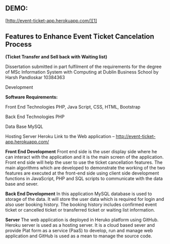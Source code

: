 ## DEMO: 

[http://event-ticket-app.herokuapp.com/][1]


  [1]: http://event-ticket-app.herokuapp.com/
  
  
 ##  Features to Enhance Event Ticket Cancelation Process
**(Ticket Transfer and Sell back with Waiting list)**
   
Dissertation submitted in part fulfilment of the requirements
for the degree of MSc Information System with Computing at Dublin Business School
by Harsh Pandloskar 10384363


Development

**Software Requirements:**

Front End Technologies
PHP, Java Script, CSS, HTML, Bootstrap

Back End Technologies
PHP

Data Base
MySQL

Hosting Server
Heroku
Link to the Web application – http://event-ticket-app.herokuapp.com/

**Front End Development**
Front end side is the user display side where he can interact with the application and it is the main screen of the application. Front end side will help the user to use the ticket cancellation features. The main algorithms which are developed to demonstrate the working of the two features are executed at the front-end side using client side development functions in JavaScript, PHP and SQL scripts to communicate with the data base and sever.

**Back End Development**
In this application MySQL database is used to storage of the data. It will store the user data which is required for login and also user booking history. The booking history includes confirmed event ticket or cancelled ticket or transferred ticket or waiting list information.

**Server**
The web application is deployed in Heruko platform using GitHub. Heroku server is used as a hosting server. It is a cloud based sever and provide Plat form as a service (PaaS) to develop, run and manage web application and GitHub is used as a mean to manage the source code.
